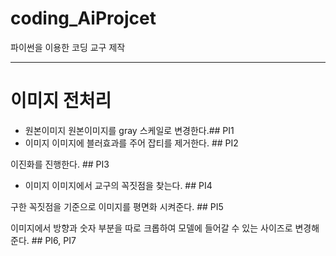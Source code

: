 # coding_AiProjcet
파이썬을 이용한 코딩 교구 제작

----
# 이미지 전처리
* 원본이미지
원본이미지를 gray 스케일로 변경한다.## PI1
* 이미지
이미지에 블러효과를 주어 잡티를 제거한다. ## PI2

이진화를 진행한다. ## PI3
* 이미지
이미지에서 교구의 꼭짓점을 찾는다. ## PI4

구한 꼭짓점을 기준으로 이미지를 평면화 시켜준다. ## PI5

이미지에서 방향과 숫자 부분을 따로 크롭하여 모델에 들어갈 수 있는 사이즈로 변경해준다. ## PI6, PI7




